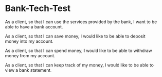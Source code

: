 # Bank-Tech-Test


As a client,
so that I can use the services provided by the bank,
I want to be able to have a bank account.

As a client,
so that I can save money,
I would like to be able to deposit money into my account.

As a client,
so that I can spend money,
I would like to be able to withdraw money from my account.

As a client,
so that I can keep track of my money,
I would like to be able to view a bank statement.
